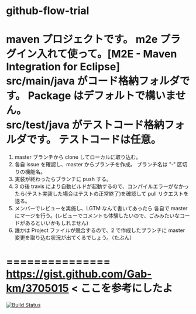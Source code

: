 github-flow-trial  
===============
maven プロジェクトです。 m2e プラグイン入れて使って。[M2E - Maven Integration for Eclipse]  
src/main/java がコード格納フォルダです。 Package はデフォルトで構いません。  
src/test/java がテストコード格納フォルダです。 テストコードは任意。
===============
1. master ブランチから clone してローカルに取り込む。
2. 各自 issue を確認し、master からブランチを作成。 ブランチ名は "‐" 区切りの機能名。
3. 実装が終わったらブランチに push する。
4. 3 の後 travis により自動ビルドが起動するので、コンパイルエラーがなかったら(テスト実装した場合はテストの正常終了)を確認して pull リクエストを送る。
5. メンバーでレビューを実施し、LGTM なんて書いてあったら 各自で master にマージを行う。(レビューでコメントも体験したいので、ごみみたいなコードがあるといいかもしれません)
6. 誰かは Project ファイルが競合するので、2 で作成したブランチに master 変更を取り込む状況が出てくるでしょう。（たぶん）

===============
https://gist.github.com/Gab-km/3705015  < ここを参考にしたよ  
===============

[![Build Status](https://travis-ci.org/devmen-sapporo/github_flow_trial.svg?branch=master)](https://travis-ci.org/devmen-sapporo/github_flow_trial)
